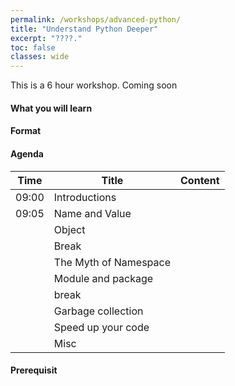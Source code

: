 ```yaml
---
permalink: /workshops/advanced-python/
title: "Understand Python Deeper"
excerpt: "????."
toc: false
classes: wide
---
```


This is a 6 hour workshop. Coming soon

#### What you will learn


#### Format


#### Agenda

| Time  | Title                 | Content |
|-------|-----------------------|---------|
| 09:00 | Introductions         |         |
| 09:05 | Name and Value        |         |
|       | Object                |         |
|       | Break                 |         |
|       | The Myth of Namespace |         |
|       | Module and package    |         |
|       | break                 |         |
|       | Garbage collection    |         |
|       | Speed up your code    |         |
|       | Misc                  |         |

#### Prerequisit

